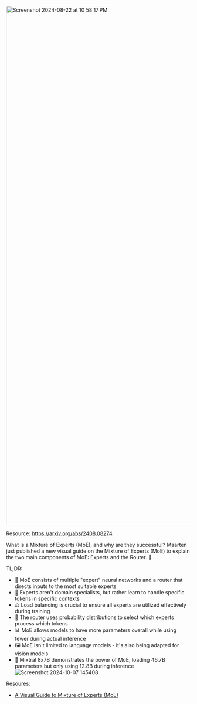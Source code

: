 <img width="1417" alt="Screenshot 2024-08-22 at 10 58 17 PM" src="https://github.com/user-attachments/assets/8d7345cb-b0d1-408a-85f8-0a6de6a56335">

Resource: https://arxiv.org/abs/2408.08274 


What is a Mixture of Experts (MoE), and why are they successful? Maarten just published a new visual guide on the Mixture of Experts (MoE) to explain the two main components of MoE: Experts and the Router. 👀

TL;DR:
- 🧠 MoE consists of multiple "expert" neural networks and a router that directs inputs to the most suitable experts
- 🔄 Experts aren't domain specialists, but rather learn to handle specific tokens in specific contexts
- ⚖️ Load balancing is crucial to ensure all experts are utilized effectively during training
- 🚂 The router uses probability distributions to select which experts process which tokens
- 📊 MoE allows models to have more parameters overall while using fewer during actual inference
- 🖼️ MoE isn't limited to language models - it's also being adapted for vision models
- 🔢 Mixtral 8x7B demonstrates the power of MoE, loading 46.7B parameters but only using 12.8B during inference
![Screenshot 2024-10-07 145408](https://github.com/user-attachments/assets/4f894179-4504-40cd-a34f-1c5d4540b385)


Resoures:
- [A Visual Guide to Mixture of Experts (MoE)](https://newsletter.maartengrootendorst.com/p/a-visual-guide-to-mixture-of-experts)
